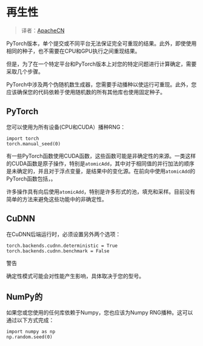 # 再生性

> 译者：[ApacheCN](https://github.com/apachecn)

PyTorch版本，单个提交或不同平台无法保证完全可重现的结果。此外，即使使用相同的种子，也不需要在CPU和GPU执行之间重现结果。

但是，为了在一个特定平台和PyTorch版本上对您的特定问题进行计算确定，需要采取几个步骤。

PyTorch中涉及两个伪随机数生成器，您需要手动播种以使运行可重现。此外，您应该确保您的代码依赖于使用随机数的所有其他库也使用固定种子。

## PyTorch

您可以使用为所有设备(CPU和CUDA）播种RNG：

```
import torch
torch.manual_seed(0)

```

有一些PyTorch函数使用CUDA函数，这些函数可能是非确定性的来源。一类这样的CUDA函数是原子操作，特别是`atomicAdd`，其中对于相同值的并行加法的顺序是未确定的，并且对于浮点变量，是结果中的变化源。在前向中使用`atomicAdd`的PyTorch函数包括，。

许多操作具有向后使用`atomicAdd`，特别是许多形式的池，填充和采样。目前没有简单的方法来避免这些功能中的非确定性。

## CuDNN

在CuDNN后端运行时，必须设置另外两个选项：

```
torch.backends.cudnn.deterministic = True
torch.backends.cudnn.benchmark = False

```

警告

确定性模式可能会对性能产生影响，具体取决于您的型号。

## NumPy的

如果您或您使用的任何库依赖于Numpy，您也应该为Numpy RNG播种。这可以通过以下方式完成：

```
import numpy as np
np.random.seed(0)

```